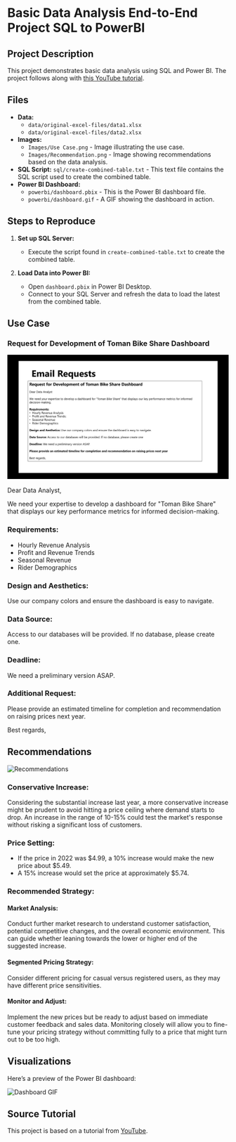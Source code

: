 # Basic Data Analysis End-to-End Project SQL to PowerBI

## Project Description
This project demonstrates basic data analysis using SQL and Power BI. The project follows along with [this YouTube tutorial](https://www.youtube.com/watch?v=jdGJWloo-OU&t=3307s).

## Files
- **Data:**
  - `data/original-excel-files/data1.xlsx`
  - `data/original-excel-files/data2.xlsx`
- **Images:**
  - `Images/Use Case.png` - Image illustrating the use case.
  - `Images/Recommendation.png` - Image showing recommendations based on the data analysis.
- **SQL Script:** `sql/create-combined-table.txt` - This text file contains the SQL script used to create the combined table.
- **Power BI Dashboard:**
  - `powerbi/dashboard.pbix` - This is the Power BI dashboard file.
  - `powerbi/dashboard.gif` - A GIF showing the dashboard in action.

## Steps to Reproduce

1. **Set up SQL Server:**
   - Execute the script found in `create-combined-table.txt` to create the combined table.

2. **Load Data into Power BI:**
   - Open `dashboard.pbix` in Power BI Desktop.
   - Connect to your SQL Server and refresh the data to load the latest from the combined table.

## Use Case
### Request for Development of Toman Bike Share Dashboard

![Use Case](images/use-case.png)

Dear Data Analyst,

We need your expertise to develop a dashboard for "Toman Bike Share" that displays our key performance metrics for informed decision-making.

### Requirements:
- Hourly Revenue Analysis
- Profit and Revenue Trends
- Seasonal Revenue
- Rider Demographics

### Design and Aesthetics:
Use our company colors and ensure the dashboard is easy to navigate.

### Data Source:
Access to our databases will be provided. If no database, please create one.

### Deadline:
We need a preliminary version ASAP.

### Additional Request:
Please provide an estimated timeline for completion and recommendation on raising prices next year.

Best regards,

## Recommendations
![Recommendations](images/recommendations.png)

### Conservative Increase:
Considering the substantial increase last year, a more conservative increase might be prudent to avoid hitting a price ceiling where demand starts to drop. An increase in the range of 10-15% could test the market's response without risking a significant loss of customers.

### Price Setting:
- If the price in 2022 was $4.99, a 10% increase would make the new price about $5.49.
- A 15% increase would set the price at approximately $5.74.

### Recommended Strategy:
#### Market Analysis:
Conduct further market research to understand customer satisfaction, potential competitive changes, and the overall economic environment. This can guide whether leaning towards the lower or higher end of the suggested increase.

#### Segmented Pricing Strategy:
Consider different pricing for casual versus registered users, as they may have different price sensitivities.

#### Monitor and Adjust:
Implement the new prices but be ready to adjust based on immediate customer feedback and sales data. Monitoring closely will allow you to fine-tune your pricing strategy without committing fully to a price that might turn out to be too high.

## Visualizations
Here’s a preview of the Power BI dashboard:

![Dashboard GIF](powerbi/dashboard.gif)

## Source Tutorial
This project is based on a tutorial from [YouTube](https://www.youtube.com/watch?v=jdGJWloo-OU&t=3307s).
